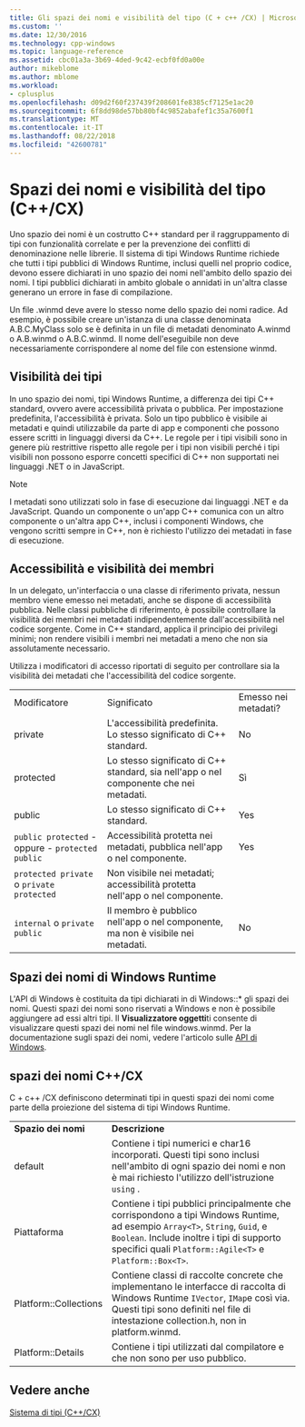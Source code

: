 ```yaml
---
title: Gli spazi dei nomi e visibilità del tipo (C + c++ /CX) | Microsoft Docs
ms.custom: ''
ms.date: 12/30/2016
ms.technology: cpp-windows
ms.topic: language-reference
ms.assetid: cbc01a3a-3b69-4ded-9c42-ecbf0fd0a00e
author: mikeblome
ms.author: mblome
ms.workload:
- cplusplus
ms.openlocfilehash: d09d2f60f237439f208601fe8385cf7125e1ac20
ms.sourcegitcommit: 6f8dd98de57bb80bf4c9852abafef1c35a7600f1
ms.translationtype: MT
ms.contentlocale: it-IT
ms.lasthandoff: 08/22/2018
ms.locfileid: "42600781"
---
```

# <a name="namespaces-and-type-visibility-ccx-"></a>Spazi dei nomi e visibilità del tipo (C++/CX)
Uno spazio dei nomi è un costrutto C++ standard per il raggruppamento di tipi con funzionalità correlate e per la prevenzione dei conflitti di denominazione nelle librerie. Il sistema di tipi Windows Runtime richiede che tutti i tipi pubblici di Windows Runtime, inclusi quelli nel proprio codice, devono essere dichiarati in uno spazio dei nomi nell'ambito dello spazio dei nomi. I tipi pubblici dichiarati in ambito globale o annidati in un'altra classe generano un errore in fase di compilazione.  
  
 Un file .winmd deve avere lo stesso nome dello spazio dei nomi radice. Ad esempio, è possibile creare un'istanza di una classe denominata A.B.C.MyClass solo se è definita in un file di metadati denominato A.winmd o A.B.winmd o A.B.C.winmd. Il nome dell'eseguibile non deve necessariamente corrispondere al nome del file con estensione winmd.  
  
## <a name="type-visibility"></a>Visibilità dei tipi  
 In uno spazio dei nomi, tipi Windows Runtime, a differenza dei tipi C++ standard, ovvero avere accessibilità privata o pubblica. Per impostazione predefinita, l'accessibilità è privata. Solo un tipo pubblico è visibile ai metadati e quindi utilizzabile da parte di app e componenti che possono essere scritti in linguaggi diversi da C++. Le regole per i tipi visibili sono in genere più restrittive rispetto alle regole per i tipi non visibili perché i tipi visibili non possono esporre concetti specifici di C++ non supportati nei linguaggi .NET o in JavaScript.  
  
> [!NOTE]
>  I metadati sono utilizzati solo in fase di esecuzione dai linguaggi .NET e da JavaScript. Quando un componente o un'app C++ comunica con un altro componente o un'altra app C++, inclusi i componenti Windows, che vengono scritti sempre in C++, non è richiesto l'utilizzo dei metadati in fase di esecuzione.  
  
## <a name="member-accessibility-and-visibility"></a>Accessibilità e visibilità dei membri  
 In un delegato, un'interfaccia o una classe di riferimento privata, nessun membro viene emesso nei metadati, anche se dispone di accessibilità pubblica. Nelle classi pubbliche di riferimento, è possibile controllare la visibilità dei membri nei metadati indipendentemente dall'accessibilità nel codice sorgente. Come in C++ standard, applica il principio dei privilegi minimi; non rendere visibili i membri nei metadati a meno che non sia assolutamente necessario.  
  
 Utilizza i modificatori di accesso riportati di seguito per controllare sia la visibilità dei metadati che l'accessibilità del codice sorgente.  
  
||||  
|-|-|-|  
|Modificatore|Significato|Emesso nei metadati?|  
|private|L'accessibilità predefinita. Lo stesso significato di C++ standard.|No|  
|protected|Lo stesso significato di C++ standard, sia nell'app o nel componente che nei metadati.|Sì|  
|public|Lo stesso significato di C++ standard.|Yes|  
|`public protected` - oppure - `protected public`|Accessibilità protetta nei metadati, pubblica nell'app o nel componente.|Yes|  
|`protected private` o `private protected`|Non visibile nei metadati; accessibilità protetta nell'app o nel componente.||  
|`internal` o `private public`|Il membro è pubblico nell'app o nel componente, ma non è visibile nei metadati.|No|  
  
## <a name="windows-runtime-namespaces"></a>Spazi dei nomi di Windows Runtime  
 L'API di Windows è costituita da tipi dichiarati in di Windows::\* gli spazi dei nomi. Questi spazi dei nomi sono riservati a Windows e non è possibile aggiungere ad essi altri tipi. Il **Visualizzatore oggetti**ti consente di visualizzare questi spazi dei nomi nel file windows.winmd. Per la documentazione sugli spazi dei nomi, vedere l'articolo sulle [API di Windows](http://msdn.microsoft.com/library/windows/apps/br211377).  
  
## <a name="ccx-namespaces"></a>spazi dei nomi C++/CX  
 C + c++ /CX definiscono determinati tipi in questi spazi dei nomi come parte della proiezione del sistema di tipi Windows Runtime.  
  
|||  
|-|-|  
|**Spazio dei nomi**|**Descrizione**|  
|default|Contiene i tipi numerici e char16 incorporati. Questi tipi sono inclusi nell'ambito di ogni spazio dei nomi e non è mai richiesto l'utilizzo dell'istruzione `using` .|  
|Piattaforma|Contiene i tipi pubblici principalmente che corrispondono a tipi Windows Runtime, ad esempio `Array<T>`, `String`, `Guid`, e `Boolean`. Include inoltre i tipi di supporto specifici quali `Platform::Agile<T>` e `Platform::Box<T>`.|  
|Platform::Collections|Contiene classi di raccolte concrete che implementano le interfacce di raccolta di Windows Runtime `IVector`, `IMap`e così via. Questi tipi sono definiti nel file di intestazione collection.h, non in platform.winmd.|  
|Platform::Details|Contiene i tipi utilizzati dal compilatore e che non sono per uso pubblico.|  
  
## <a name="see-also"></a>Vedere anche  
 [Sistema di tipi (C++/CX)](../cppcx/type-system-c-cx.md)